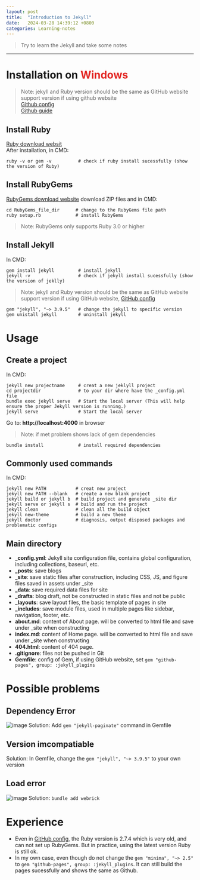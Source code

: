 ```yaml
---
layout: post
title:  "Introduction to Jekyll"
date:   2024-03-28 14:39:12 +0800
categories: Learning-notes
---
```





> Try to learn the Jekyll and take some notes

---

# Installation on <span style='color:#e32724'>Windows</span>

> Note: jekyll and Ruby version should be the same as GitHub website support version if using github website \
> [Github config](https://pages.github.com/versions/) \
> [Github guide](https://docs.github.com/en/pages/setting-up-a-github-pages-site-with-jekyll#installing-jekyll)

## Install Ruby
[Ruby download websit](https://rubyinstaller.org/downloads/) \
After installation, in CMD:
```
ruby -v or gem -v          # check if ruby install sucessfully (show the version of Ruby)
```

## Install RubyGems
[RubyGems download website](https://rubygems.org/pages/download)
download ZIP files and in CMD:
```
cd RubyGems_file_dir      # change to the RubyGems file path
ruby setup.rb             # install RubyGems
```
> Note: RubyGems only supports Ruby 3.0 or higher

## Install Jekyll
In CMD:
```
gem install jekyll         # install jekyll
jekyll -v                  # check if jekyll install sucessfully (show the version of jeklly)
```
> Note: jekyll and Ruby version should be the same as GitHub website support version if using GitHub website, [GitHub config](https://pages.github.com/versions/)
```
gem "jekyll", "~> 3.9.5"   # change the jekyll to specific version
gem unistall jekyll        # uninstall jekyll
```

# Usage

## Create a project 
In CMD:
```
jekyll new projectname     # creat a new jeklyll project
cd projectdir              # to your dir where have the _config.yml file
bundle exec jekyll serve   # Start the local server (This will help ensure the proper Jekyll version is running.) 
jekyll serve               # Start the local server 
```
Go to: **http://localhost:4000** in browser
> Note: if met problem shows lack of gem dependencies
```
bundle install             # install required dependencies
```

## Commonly used commands
In CMD:
```
jekyll new PATH           # creat new project
jekyll new PATH --blank   # create a new blank project
jekyll build or jekyll b  # build project and generate _site dir
jekyll serve or jekyll s  # build and run the project
jekyll clean              # clean all the build object
jekyll new-theme          # build a new theme
jekyll doctor             # diagnosis, output disposed packages and problematic configs
```

## Main directory
- **_config.yml**: Jekyll site configuration file, contains global configuration, including collections, baseurl, etc.
- **_posts**:      save blogs
- **_site**:       save static files after construction, including CSS, JS, and figure files saved in assets under _site
- **_data**:       save required data files for site
- **_drafts**:     blog draft, not be constructed in static files and not be public
- **_layouts**:    save layout files, the basic template of pages in site
- **_includes**:   save module files, used in multiple pages like sidebar, navigation, footer, etc.
- **about.md**:    content of About page. will be converted to html file and save under _site when constructing
- **index.md**:    content of Home page. will be converted to html file and save under _site when constructing
- **404.html**:    content of 404 page.
- **.gitignore**:  files not be pushed in Git
- **Gemfile**: config of Gem, if using GitHub website, set `gem "github-pages", group: :jekyll_plugins`

# Possible problems

## Dependency Error

![image](https://github.com/QiYuan-Zhang/Introduction-of-Jekyll/assets/53491122/592b44e9-61d9-4346-b4a9-d118e36e991f) 
Solution: Add `gem "jekyll-paginate"` command in Gemfile

## Version imcompatiable
Solution: In Gemfile, change the `gem "jekyll", "~> 3.9.5"` to your own version

## Load error
![image](https://github.com/QiYuan-Zhang/Introduction-of-Jekyll/assets/53491122/9571cb1f-48e0-477b-8f8f-5f29e953a415)
Solution: `bundle add webrick`

# Experience

- Even in [GitHub config](https://pages.github.com/versions/), the Ruby version is 2.7.4 which is very old, and can not set up RubyGems. But in practice, using the latest version Ruby is still ok. 
- In my own case, even though do not change the `gem "minima", "~> 2.5"` to `gem "github-pages", group: :jekyll_plugins`. It can still build the pages sucessfully and shows the same as Github.

